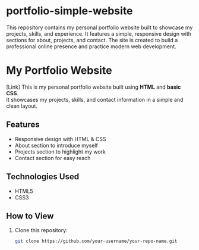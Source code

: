 # portfolio-simple-website
This repository contains my personal portfolio website built to showcase my projects, skills, and experience. It features a simple, responsive design with sections for about, projects, and contact. The site is created to build a professional online presence and practice modern web development.

# My Portfolio Website
[Link]
This is my personal portfolio website built using **HTML** and **basic CSS**.  
It showcases my projects, skills, and contact information in a simple and clean layout.

## Features
- Responsive design with HTML & CSS
- About section to introduce myself
- Projects section to highlight my work
- Contact section for easy reach

## Technologies Used
- HTML5  
- CSS3  

## How to View
1. Clone this repository:
   ```bash
   git clone https://github.com/your-username/your-repo-name.git
